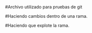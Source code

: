 #Archivo utilizado para pruebas de git

#Haciendo cambios dentro de una rama.

#Haciendo que explote la rama.